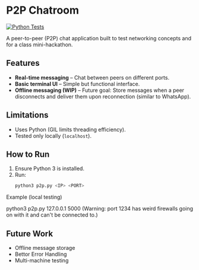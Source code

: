 # P2P Chatroom  
[![Python Tests](https://github.com/aamaya33/p2p-chatroom/actions/workflows/python-package-conda.yml/badge.svg)](https://github.com/aamaya33/p2p-chatroom/actions/workflows/python-package-conda.yml)


A peer-to-peer (P2P) chat application built to test networking concepts and for a class mini-hackathon.  

## Features  
- **Real-time messaging** – Chat between peers on different ports.  
- **Basic terminal UI** – Simple but functional interface.  
- **Offline messaging (WIP)** – Future goal: Store messages when a peer disconnects and deliver them upon reconnection (similar to WhatsApp).  

## Limitations  
- Uses Python (GIL limits threading efficiency).  
- Tested only locally (`localhost`).  

## How to Run  
1. Ensure Python 3 is installed.  
2. Run:  
   ```sh
   python3 p2p.py <IP> <PORT>

Example (local testing) 

python3 p2p.py 127.0.0.1 5000 (Warning: port 1234 has weird firewalls going on with it and can't be connected to.)

## Future Work 

- Offline message storage
- Bettor Error Handling
- Multi-machine testing
